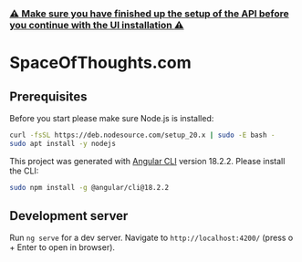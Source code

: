 
### [:warning: Make sure you have finished up the setup of the API before you continue with the UI installation :warning:](https://github.com/jfauser1395/SpaceOfThoughts.API)

# SpaceOfThoughts.com

## Prerequisites

Before you start please make sure Node.js is installed:

```sh
curl -fsSL https://deb.nodesource.com/setup_20.x | sudo -E bash -
sudo apt install -y nodejs
```

This project was generated with [Angular CLI](https://github.com/angular/angular-cli) version 18.2.2.
Please install the CLI:

```sh
sudo npm install -g @angular/cli@18.2.2
```

## Development server

Run `ng serve` for a dev server. Navigate to `http://localhost:4200/` (press o + Enter to open in browser). 

